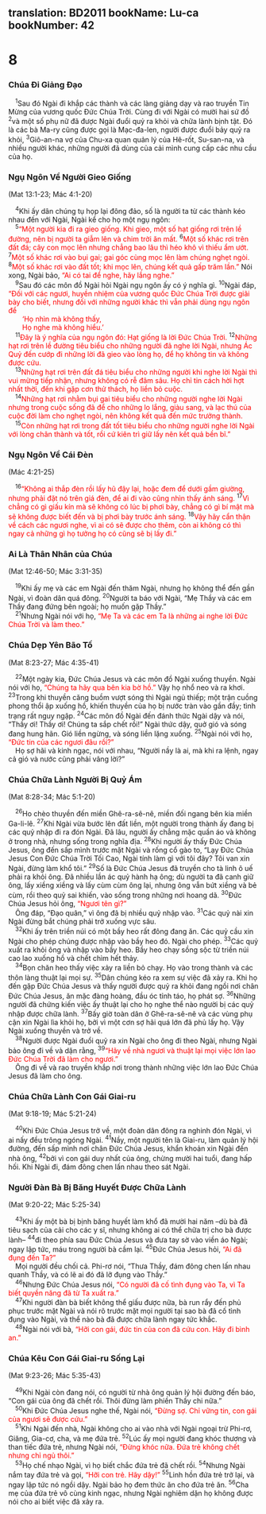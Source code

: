 translation: BD2011
bookName: Lu-ca 
bookNumber: 42
-------

<div class="title"><h1>8</h1><h3>Chúa Ði Giảng Ðạo</h3></div>
<span class="verse lu_8_1"> <sup>1</sup>Sau đó Ngài đi khắp các thành và các làng giảng dạy và rao truyền Tin Mừng của vương quốc Ðức Chúa Trời. Cùng đi với Ngài có mười hai sứ đồ </span>
<span class="verse lu_8_2"><sup>2</sup>và một số phụ nữ đã được Ngài đuổi quỷ ra khỏi và chữa lành bịnh tật. Ðó là các bà Ma-ry cũng được gọi là Mạc-đa-len, người được đuổi bảy quỷ ra khỏi, </span>
<span class="verse lu_8_3"><sup>3</sup>Giô-an-na vợ của Chu-xa quan quản lý của Hê-rốt, Su-san-na, và nhiều người khác, những người đã dùng của cải mình cung cấp các nhu cầu của họ. <br/></span>
<div class="title"><h3>Ngụ Ngôn Về Người Gieo Giống</h3><p>(Mat 13:1-23; Mác 4:1-20)</p></div>
<span class="verse lu_8_4"> <sup>4</sup>Khi ấy dân chúng tụ họp lại đông đảo, số là người ta từ các thành kéo nhau đến với Ngài, Ngài kể cho họ một ngụ ngôn:<br/></span>
<span class="verse lu_8_5"> <sup>5</sup><font color="red">“Một người kia đi ra gieo giống. Khi gieo, một số hạt giống rơi trên lề đường, nên bị người ta giẫm lên và chim trời ăn mất. </font></span>
<span class="verse lu_8_6"><sup>6</sup><font color="red">Một số khác rơi trên đất đá; cây con mọc lên nhưng chẳng bao lâu thì héo khô vì thiếu ẩm ướt. </font></span>
<span class="verse lu_8_7"><sup>7</sup><font color="red">Một số khác rơi vào bụi gai; gai góc cùng mọc lên làm chúng nghẹt ngòi. </font></span>
<span class="verse lu_8_8"><sup>8</sup><font color="red">Một số khác rơi vào đất tốt; khi mọc lên, chúng kết quả gấp trăm lần.” </font>Nói xong, Ngài bảo, <font color="red">“Ai có tai để nghe, hãy lắng nghe.”</font><br/></span>
<span class="verse lu_8_9"> <sup>9</sup>Sau đó các môn đồ Ngài hỏi Ngài ngụ ngôn ấy có ý nghĩa gì. </span>
<span class="verse lu_8_10"><sup>10</sup>Ngài đáp, <font color="red">“Ðối với các ngươi, huyền nhiệm của vương quốc Ðức Chúa Trời được giãi bày cho biết, nhưng đối với những người khác thì vẫn phải dùng ngụ ngôn để</font><br/>  <font color="red">‘Họ nhìn mà không thấy,</font><br/>  <font color="red">Họ nghe mà không hiểu.’ </font><br/></span>
<span class="verse lu_8_11"> <sup>11</sup><font color="red">Ðây là ý nghĩa của ngụ ngôn đó: Hạt giống là lời Ðức Chúa Trời. </font></span>
<span class="verse lu_8_12"><sup>12</sup><font color="red">Những hạt rơi trên lề đường tiêu biểu cho những người đã nghe lời Ngài, nhưng Ác Quỷ đến cướp đi những lời đã gieo vào lòng họ, để họ không tin và không được cứu.</font><br/></span>
<span class="verse lu_8_13"> <sup>13</sup><font color="red">Những hạt rơi trên đất đá tiêu biểu cho những người khi nghe lời Ngài thì vui mừng tiếp nhận, nhưng không có rễ đâm sâu. Họ chỉ tin cách hời hợt nhất thời, đến khi gặp cơn thử thách, họ liền bỏ cuộc.</font><br/></span>
<span class="verse lu_8_14"> <sup>14</sup><font color="red">Những hạt rơi nhằm bụi gai tiêu biểu cho những người nghe lời Ngài nhưng trong cuộc sống đã để cho những lo lắng, giàu sang, và lạc thú của cuộc đời làm cho nghẹt ngòi, nên không kết quả đến mức trưởng thành.</font><br/></span>
<span class="verse lu_8_15"> <sup>15</sup><font color="red">Còn những hạt rơi trong đất tốt tiêu biểu cho những người nghe lời Ngài với lòng chân thành và tốt, rồi cứ kiên trì giữ lấy nên kết quả bền bĩ.”</font><br/></span>
<div class="title"><h3>Ngụ Ngôn Về Cái Ðèn</h3><p>(Mác 4:21-25)</p></div>
<span class="verse lu_8_16"> <sup>16</sup><font color="red">“Không ai thắp đèn rồi lấy hũ đậy lại, hoặc đem để dưới gầm giường, nhưng phải đặt nó trên giá đèn, để ai đi vào cũng nhìn thấy ánh sáng. </font></span>
<span class="verse lu_8_17"><sup>17</sup><font color="red">Vì chẳng có gì giấu kín mà sẽ không có lúc bị phơi bày, chẳng có gì bí mật mà sẽ không được biết đến và bị phơi bày trước ánh sáng. </font></span>
<span class="verse lu_8_18"><sup>18</sup><font color="red">Vậy hãy cẩn thận về cách các ngươi nghe, vì ai có sẽ được cho thêm, còn ai không có thì ngay cả những gì họ tưởng họ có cũng sẽ bị lấy đi.”</font><br/></span>
<div class="title"><h3>Ai Là Thân Nhân của Chúa</h3><p>(Mat 12:46-50; Mác 3:31-35)</p></div>
<span class="verse lu_8_19"> <sup>19</sup>Khi ấy mẹ và các em Ngài đến thăm Ngài, nhưng họ không thể đến gần Ngài, vì đoàn dân quá đông. </span>
<span class="verse lu_8_20"><sup>20</sup>Người ta báo với Ngài, “Mẹ Thầy và các em Thầy đang đứng bên ngoài; họ muốn gặp Thầy.”<br/></span>
<span class="verse lu_8_21"> <sup>21</sup>Nhưng Ngài nói với họ, <font color="red">“Mẹ Ta và các em Ta là những ai nghe lời Ðức Chúa Trời và làm theo.”</font><br/></span>
<div class="title"><h3>Chúa Dẹp Yên Bão Tố</h3><p>(Mat 8:23-27; Mác 4:35-41)</p></div>
<span class="verse lu_8_22"> <sup>22</sup>Một ngày kia, Ðức Chúa Jesus và các môn đồ Ngài xuống thuyền. Ngài nói với họ, <font color="red">“Chúng ta hãy qua bên kia bờ hồ.”</font> Vậy họ nhổ neo và ra khơi. </span>
<span class="verse lu_8_23"><sup>23</sup>Trong khi thuyền căng buồm vượt sóng thì Ngài ngủ thiếp; một trận cuồng phong thổi ập xuống hồ, khiến thuyền của họ bị nước tràn vào gần đầy; tình trạng rất nguy ngập. </span>
<span class="verse lu_8_24"><sup>24</sup>Các môn đồ Ngài đến đánh thức Ngài dậy và nói, “Thầy ơi! Thầy ơi! Chúng ta sắp chết rồi!” Ngài thức dậy, quở gió và sóng đang hung hãn. Gió liền ngừng, và sóng liền lặng xuống. </span>
<span class="verse lu_8_25"><sup>25</sup>Ngài nói với họ, <font color="red">“Ðức tin của các ngươi đâu rồi?”</font><br/> Họ sợ hãi và kinh ngạc, nói với nhau, “Người nầy là ai, mà khi ra lệnh, ngay cả gió và nước cũng phải vâng lời?”<br/></span>
<div class="title"><h3>Chúa Chữa Lành Người Bị Quỷ Ám</h3><p>(Mat 8:28-34; Mác 5:1-20)</p></div>
<span class="verse lu_8_26"> <sup>26</sup>Ho chèo thuyền đến miền Ghê-ra-sê-nê, miền đối ngang bên kia miền Ga-li-lê. </span>
<span class="verse lu_8_27"><sup>27</sup>Khi Ngài vừa bước lên đất liền, một người trong thành ấy đang bị các quỷ nhập đi ra đón Ngài. Ðã lâu, người ấy chẳng mặc quần áo và không ở trong nhà, nhưng sống trong nghĩa địa. </span>
<span class="verse lu_8_28"><sup>28</sup>Khi người ấy thấy Ðức Chúa Jesus, ông đến sấp mình trước mặt Ngài và rống cổ gào to, “Lạy Ðức Chúa Jesus Con Ðức Chúa Trời Tối Cao, Ngài tính làm gì với tôi đây? Tôi van xin Ngài, đừng làm khổ tôi.” </span>
<span class="verse lu_8_29"><sup>29</sup>Số là Ðức Chúa Jesus đã truyền cho tà linh ô uế phải ra khỏi ông. Ðã nhiều lần ác quỷ hành hạ ông; dù người ta đã canh giữ ông, lấy xiềng xiềng và lấy cùm cùm ông lại, nhưng ông vẫn bứt xiềng và bẻ cùm, rồi theo quỷ sai khiến, vào sống trong những nơi hoang dã. </span>
<span class="verse lu_8_30"><sup>30</sup>Ðức Chúa Jesus hỏi ông, <font color="red">“Ngươi tên gì?”</font><br/> Ông đáp, “Ðạo quân,” vì ông đã bị nhiều quỷ nhập vào. </span>
<span class="verse lu_8_31"><sup>31</sup>Các quỷ nài xin Ngài đừng bắt chúng phải trở xuống vực sâu.<br/></span>
<span class="verse lu_8_32"> <sup>32</sup>Khi ấy trên triền núi có một bầy heo rất đông đang ăn. Các quỷ cầu xin Ngài cho phép chúng được nhập vào bầy heo đó. Ngài cho phép. </span>
<span class="verse lu_8_33"><sup>33</sup>Các quỷ xuất ra khỏi ông và nhập vào bầy heo. Bầy heo chạy sồng sộc từ triền núi cao lao xuống hồ và chết chìm hết thảy.<br/></span>
<span class="verse lu_8_34"> <sup>34</sup>Bọn chăn heo thấy việc xảy ra liền bỏ chạy. Họ vào trong thành và các thôn làng thuật lại mọi sự. </span>
<span class="verse lu_8_35"><sup>35</sup>Dân chúng kéo ra xem sự việc đã xảy ra. Khi họ đến gặp Ðức Chúa Jesus và thấy người được quỷ ra khỏi đang ngồi nơi chân Ðức Chúa Jesus, ăn mặc đàng hoàng, đầu óc tỉnh táo, họ phát sợ. </span>
<span class="verse lu_8_36"><sup>36</sup>Những người đã chứng kiến việc ấy thuật lại cho họ nghe thể nào người bị các quỷ nhập được chữa lành. </span>
<span class="verse lu_8_37"><sup>37</sup>Bấy giờ toàn dân ở Ghê-ra-sê-nê và các vùng phụ cận xin Ngài lìa khỏi họ, bởi vì một cơn sợ hãi quá lớn đã phủ lấy họ. Vậy Ngài xuống thuyền và trở về.<br/></span>
<span class="verse lu_8_38"> <sup>38</sup>Người được Ngài đuổi quỷ ra xin Ngài cho ông đi theo Ngài, nhưng Ngài bảo ông đi về và dặn rằng, </span>
<span class="verse lu_8_39"><sup>39</sup><font color="red">“Hãy về nhà ngươi và thuật lại mọi việc lớn lao Ðức Chúa Trời đã làm cho ngươi.”</font><br/> Ông đi về và rao truyền khắp nơi trong thành những việc lớn lao Ðức Chúa Jesus đã làm cho ông.<br/></span>
<div class="title"><h3>Chúa Chữa Lành Con Gái Giai-ru</h3><p>(Mat 9:18-19; Mác 5:21-24)</p></div>
<span class="verse lu_8_40"> <sup>40</sup>Khi Ðức Chúa Jesus trở về, một đoàn dân đông ra nghinh đón Ngài, vì ai nấy đều trông ngóng Ngài. </span>
<span class="verse lu_8_41"><sup>41</sup>Nầy, một người tên là Giai-ru, làm quản lý hội đường, đến sấp mình nơi chân Ðức Chúa Jesus, khẩn khoản xin Ngài đến nhà ông, </span>
<span class="verse lu_8_42"><sup>42</sup>bởi vì con gái duy nhất của ông, chừng mười hai tuổi, đang hấp hối. Khi Ngài đi, đám đông chen lấn nhau theo sát Ngài.<br/></span>
<div class="title"><h3>Người Ðàn Bà Bị Băng Huyết Ðược Chữa Lành</h3><p>(Mat 9:20-22; Mác 5:25-34)</p></div>
<span class="verse lu_8_43"> <sup>43</sup>Khi ấy một bà bị bịnh băng huyết làm khổ đã mười hai năm –dù bà đã tiêu sạch của cải cho các y sĩ, nhưng không ai có thể chữa trị cho bà được lành– </span>
<span class="verse lu_8_44"><sup>44</sup>đi theo phía sau Ðức Chúa Jesus và đưa tay sờ vào viền áo Ngài; ngay lập tức, máu trong người bà cầm lại. </span>
<span class="verse lu_8_45"><sup>45</sup>Ðức Chúa Jesus hỏi, <font color="red">“Ai đã đụng đến Ta?”</font><br/> Mọi người đều chối cả. Phi-rơ nói, “Thưa Thầy, đám đông chen lấn nhau quanh Thầy, và có lẽ ai đó đã lỡ đụng vào Thầy.”<br/></span>
<span class="verse lu_8_46"> <sup>46</sup>Nhưng Ðức Chúa Jesus nói, <font color="red">“Có người đã cố tình đụng vào Ta, vì Ta biết quyền năng đã từ Ta xuất ra.” </font><br/></span>
<span class="verse lu_8_47"> <sup>47</sup>Khi người đàn bà biết không thể giấu được nữa, bà run rẩy đến phủ phục trước mặt Ngài và nói rõ trước mặt mọi người tại sao bà đã cố tình đụng vào Ngài, và thể nào bà đã được chữa lành ngay tức khắc. <br/></span>
<span class="verse lu_8_48"> <sup>48</sup>Ngài nói với bà, <font color="red">“Hỡi con gái, đức tin của con đã cứu con. Hãy đi bình an.”</font><br/></span>
<div class="title"><h3>Chúa Kêu Con Gái Giai-ru Sống Lại</h3><p>(Mat 9:23-26; Mác 5:35-43)</p></div>
<span class="verse lu_8_49"> <sup>49</sup>Khi Ngài còn đang nói, có người từ nhà ông quản lý hội đường đến báo, “Con gái của ông đã chết rồi. Thôi đừng làm phiền Thầy chi nữa.”<br/></span>
<span class="verse lu_8_50"> <sup>50</sup>Khi Ðức Chúa Jesus nghe thế, Ngài nói, <font color="red">“Ðừng sợ. Chỉ vững tin, con gái của ngươi sẽ được cứu.” </font><br/></span>
<span class="verse lu_8_51"> <sup>51</sup>Khi Ngài đến nhà, Ngài không cho ai vào nhà với Ngài ngoại trừ Phi-rơ, Giăng, Gia-cơ, cha, và mẹ đứa trẻ. </span>
<span class="verse lu_8_52"><sup>52</sup>Lúc ấy mọi người đang khóc thương và than tiếc đứa trẻ, nhưng Ngài nói, <font color="red">“Ðừng khóc nữa. Ðứa trẻ không chết nhưng chỉ ngủ thôi.”</font><br/></span>
<span class="verse lu_8_53"> <sup>53</sup>Họ chế nhạo Ngài, vì họ biết chắc đứa trẻ đã chết rồi. </span>
<span class="verse lu_8_54"><sup>54</sup>Nhưng Ngài nắm tay đứa trẻ và gọi, <font color="red">“Hỡi con trẻ. Hãy dậy!”</font></span>
<span class="verse lu_8_55"><sup>55</sup>Linh hồn đứa trẻ trở lại, và ngay lập tức nó ngồi dậy. Ngài bảo họ đem thức ăn cho đứa trẻ ăn. </span>
<span class="verse lu_8_56"><sup>56</sup>Cha mẹ của đứa trẻ vô cùng kinh ngạc, nhưng Ngài nghiêm dặn họ không được nói cho ai biết việc đã xảy ra.<br/></span>
